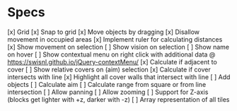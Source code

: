 # Specs

[x] Grid
[x] Snap to grid
[x] Move objects by dragging
[x] Disallow movement in occupied areas
[x] Implement ruler for calculating distances
[x] Show movement on selection
[ ] Show vision on selection
[ ] Show name on hover
[ ] Show contextual menu on right click with additional data
	@ https://swisnl.github.io/jQuery-contextMenu/
[x] Calculate if adjacent to cover
[ ] Show relative covers on (aim) selection
[x] Calculate if cover intersects with line
	[x] Highlight all cover walls that intersect with line
[ ] Add objects
[ ] Calculate aim
[ ] Calculate range from square or from line intersection
[ ] Allow panning
[ ] Allow zooming
[ ] Support for Z-axis (blocks get lighter with +z, darker with -z)
[ ] Array representation of all tiles

